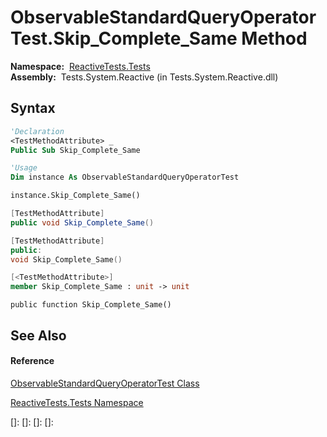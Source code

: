 # ObservableStandardQueryOperatorTest.Skip\_Complete\_Same Method

**Namespace:**  [ReactiveTests.Tests](ReactiveTests.Tests\ReactiveTests.Tests.md)  
**Assembly:**  Tests.System.Reactive (in Tests.System.Reactive.dll)

## Syntax

```vb
'Declaration
<TestMethodAttribute> _
Public Sub Skip_Complete_Same
```

```vb
'Usage
Dim instance As ObservableStandardQueryOperatorTest

instance.Skip_Complete_Same()
```

```csharp
[TestMethodAttribute]
public void Skip_Complete_Same()
```

```c++
[TestMethodAttribute]
public:
void Skip_Complete_Same()
```

```fsharp
[<TestMethodAttribute>]
member Skip_Complete_Same : unit -> unit 
```

```jscript
public function Skip_Complete_Same()
```

## See Also

#### Reference

[ObservableStandardQueryOperatorTest Class](ObservableStandardQueryOperatorTest\ObservableStandardQueryOperatorTest.md)

[ReactiveTests.Tests Namespace](ReactiveTests.Tests\ReactiveTests.Tests.md)

[]: 
[]: 
[]: 
[]: 